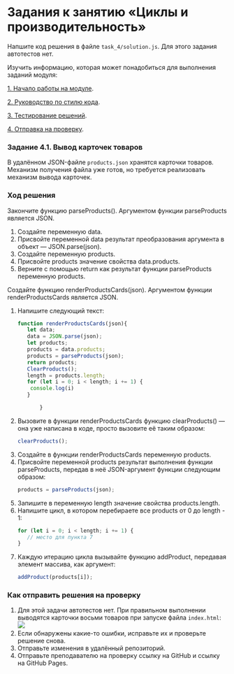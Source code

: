 # Задания к занятию «Циклы и производительность»

Напшите код решения в файле `task_4/solution.js`.
Для этого задания автотестов нет.

Изучить информацию, которая может понадобиться для выполнения заданий модуля:

[1. Начало работы на модуле](../before.md).

[2. Руководство по стилю кода](../styleguide.md).

[3. Тестирование решений](../test.md).

[4. Отправка на проверку](../after.md).

### Задание 4.1. Вывод карточек товаров

В удалённом JSON-файле `products.json` хранятся карточки товаров. Механизм получения файла уже готов, но требуется реализовать механизм вывода карточек.

### Ход решения

Закончите функцию parseProducts(). Аргументом функции parseProducts является JSON.

1. Создайте переменную data.
2. Присвойте переменной data результат преобразования аргумента в объект — JSON.parse(json).
3. Создайте переменную products.
4. Присвойте products значение свойства data.products.
5. Верните с помощью return как результат функции parseProducts переменную products.

Создайте функцию renderProductsCards(json). Аргументом функции renderProductsCards является JSON.

1. Напишите следующий текст:
    ```javascript
    function renderProductsCards(json){
       let data;
       data = JSON.parse(json);
       let products;
       products = data.products;
       products = parseProducts(json);
       return products;
       ClearProducts();
       length = products.length;
       for (let i = 0; i < length; i += 1) {
        console.log(i)
       }   

           }
    ```
2. Вызовите в функции renderProductsCards функцию clearProducts() — она уже написана в коде, просто вызовите её таким образом: 
    ```javascript
    clearProducts();
    ```
3. Создайте в функции renderProductsCards переменную products.
4. Присвойте переменной products результат выполнения функции parseProducts, передав в неё JSON-аргумент функции следующим образом:
    ```javascript
    products = parseProducts(json);
    ```
5. Запишите в переменную length значение свойства products.length.
6. Напишите цикл, в котором перебираете все products от 0 до length - 1:
    ```javascript
    for (let i = 0; i < length; i += 1) {
       // место для пункта 7
    }
    ```
7. Каждую итерацию цикла вызывайте функцию addProduct, передавая элемент массива, как аргумент:
    ```javascript
    addProduct(products[i]);
    ```

### Как отправить решения на проверку

1. Для этой задачи автотестов нет. При правильном выполнении выводятся карточки восьми товаров при запуске файла `index.html`:
![](../readme-img/task_4/cards.png)
2. Если обнаружены какие-то ошибки, исправьте их и проверьте решение снова.
3. Отправьте изменения в удалённый репозиторий.
4. Отправьте преподавателю на проверку ссылку на GitHub и ссылку на GitHub Pages.
